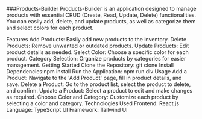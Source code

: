 


###Products-Builder
Products-Builder is an application designed to manage products with essential CRUD (Create, Read, Update, Delete) functionalities. You can easily add, delete, and update products, as well as categorize them and select colors for each product.

Features
Add Products: Easily add new products to the inventory.
Delete Products: Remove unwanted or outdated products.
Update Products: Edit product details as needed.
Select Color: Choose a specific color for each product.
Category Selection: Organize products by categories for easier management.
Getting Started
Clone the Repository: git clone <repository-url>
Install Dependencies:npm install
Run the Application: npm run div
Usage
Add a Product: Navigate to the 'Add Product' page, fill in product details, and save.
Delete a Product: Go to the product list, select the product to delete, and confirm.
Update a Product: Select a product to edit and make changes as required.
Choose Color and Category: Customize each product by selecting a color and category.
Technologies Used
Frontend: React.js
Language: TypeScript
UI Framework: Tailwind UI
